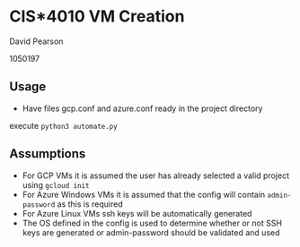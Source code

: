 # CIS\*4010 VM Creation

David Pearson

1050197

## Usage

- Have files gcp.conf and azure.conf ready in the project directory

execute `python3 automate.py`

## Assumptions

- For GCP VMs it is assumed the user has already selected a valid project using `gcloud init`
- For Azure Windows VMs it is assumed that the config will contain `admin-password` as this is required
- For Azure Linux VMs ssh keys will be automatically generated
- The OS defined in the config is used to determine whether or not SSH keys are generated or admin-password should be validated and used
